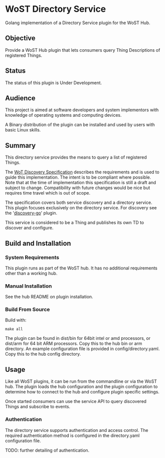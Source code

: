 # WoST Directory Service 

Golang implementation of a Directory Service plugin for the WoST Hub.

## Objective

Provide a WoST Hub plugin that lets consumers query Thing Descriptions of registered Things.

## Status

The status of this plugin is Under Development.



## Audience

This project is aimed at software developers and system implementors with knowledge of operating systems and computing devices.

A Binary distribution of the plugin can be installed and used by users with basic Linux skills.

## Summary

This directory service provides the means to query a list of registered Things.

The [WoT Discovery Specification](https://w3c.github.io/wot-discovery/) describes the requirements and is used to guide this implementation. The intent is to be compliant where possible. Note that at the time of implementation this specification is still a draft and subject to change. Compatibility with future changes would be nice but requires time travel which is out of scope.

The specification covers both service discovery and a directory service. This plugin focuses exclusively on the directory service. For discovery see the '[discovery-go](https://github.com/wostzone/discovery-go)' plugin.

This service is considered to be a Thing and publishes its own TD to discover and configure.



## Build and Installation

### System Requirements

This plugin runs as part of the WoST hub. It has no additional requirements other than a working hub.

### Manual Installation

See the hub README on plugin installation.


### Build From Source

Build with:
```
make all
```

The plugin can be found in dist/bin for 64bit intel or amd processors, or dist/arm for 64 bit ARM processors. Copy this to the hub bin or arm directory.
An example configuration file is provided in config/directory.yaml. Copy this to the hub config directory.


## Usage

Like all WoST plugins, it can be run from the commandline or via the WoST hub.
The plugin loads the hub configuration and the plugin configuration to determine how to connect to the hub and configure plugin specific settings.

Once started consumers can use the service API to query discovered Things and subscribe to events.

### Authentication

The directory service supports authentication and access control. The required authentication method is configured in the directory.yaml configuration file.

TODO: further detailing of authentication.



